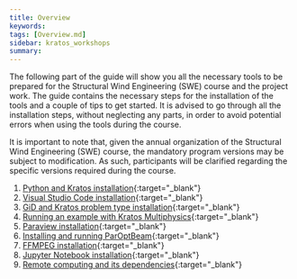 ```yaml
---
title: Overview
keywords: 
tags: [Overview.md]
sidebar: kratos_workshops
summary: 
---
```

The following part of the guide will show you all the necessary tools to be prepared for the Structural Wind Engineering (SWE) course and the project work. The guide contains the necessary steps for the installation of the tools and a couple of tips to get started. It is advised to go through all the installation steps, without neglecting any parts, in order to avoid potential errors when using the tools during the course.

It is important to note that, given the annual organization of the Structural Wind Engineering (SWE) course, the mandatory program versions may be subject to modification. As such, participants will be clarified regarding the specific versions required during the course.

1. [Python and Kratos installation](Kratos_with_Python_3.10.html){:target="_blank"}
2. [Visual Studio Code installation](Visual_Studio_Code.html){:target="_blank"}
3. [GiD and Kratos problem type installation](GiD.html){:target="_blank"}
4. [Running an example with Kratos Multiphysics](Testing_Kratos_Installation.html){:target="_blank"}
5. [Paraview installation](Paraview.html){:target="_blank"} 
6. [Installing and running ParOptBeam](ParOptBeam.html){:target="_blank"}
7. [FFMPEG installation](FFMPEG.html){:target="_blank"}
8. [Jupyter Notebook installation](Jupyter_Notebook.html){:target="_blank"}
9. [Remote computing and its dependencies](Remote_Computing.html){:target="_blank"}
